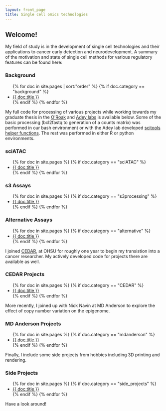 ```yaml
---
layout: front_page
title: Single cell omics technologies
---
```



## Welcome!

My field of study is in the development of single cell technologies and their applications to cancer early detection and neurodevelopment. A summary of the motivation and state of single cell methods for various regulatory features can be found here:

<h3>Background</h3>
<ul>
    {% for doc in site.pages | sort:"order" %}
      {% if doc.category == "background" %}
        <li><a href="{{ doc.url }}">{{ doc.title }}</a></li>
        {% endif %}
    {% endfor %}
</ul>
  
My full code for processing of various projects while working towards my graduate thesis in the <a href="https://www.ohsu.edu/school-of-medicine/oroak-lab">O'Roak</a> and <a href="https://adeylab.org">Adey labs</a> is available below. Some of the basic processing (bcl2fastq to generation of a counts matrix) was performed in our bash environment or with the Adey lab developed <a href="https://github.com/adeylab/scitools-dev">scitools helper functions</a>. The rest was performed in either R or python environments. 

<h3>sciATAC</h3>
<ul>
    {% for doc in site.pages %}
      {% if doc.category == "sciATAC" %}
        <li><a href="{{ doc.url }}">{{ doc.title }}</a></li>
      {% endif %}
    {% endfor %}
</ul>

<h3>s3 Assays</h3>
<ul>
    {% for doc in site.pages %}
      {% if doc.category == "s3processing" %}
        <li><a href="{{ doc.url }}">{{ doc.title }}</a></li>
      {% endif %}
    {% endfor %}
</ul>

<h3>Alternative Assays</h3>
<ul>
    {% for doc in site.pages %}
      {% if doc.category == "alternative" %}
        <li><a href="{{ doc.url }}">{{ doc.title }}</a></li>
      {% endif %}
    {% endfor %}
</ul>

I joined <a href="https://www.ohsu.edu/knight-cancer-institute/cedar">CEDAR</a>, at OHSU for roughly one year to begin my transistion into a cancer researcher. My actively developed code for projects there are available as well.

<h3>CEDAR Projects</h3>
<ul>
    {% for doc in site.pages %}
      {% if doc.category == "CEDAR" %}
        <li><a href="{{ doc.url }}">{{ doc.title }}</a></li>
      {% endif %}
    {% endfor %}
</ul>

More recently, I joined up with Nick Navin at MD Anderson to explore the effect of copy number variation on the epigenome.

<h3>MD Anderson Projects</h3>
<ul>
    {% for doc in site.pages %}
      {% if doc.category == "mdanderson" %}
        <li><a href="{{ doc.url }}">{{ doc.title }}</a></li>
      {% endif %}
    {% endfor %}
</ul>

Finally, I include some side projects from hobbies including 3D printing and rendering. 

<h3>Side Projects</h3>
<ul>
    {% for doc in site.pages %}
      {% if doc.category == "side_projects" %}
        <li><a href="{{ doc.url }}">{{ doc.title }}</a></li>
      {% endif %}
    {% endfor %}
</ul>

Have a look around!


